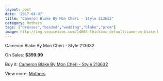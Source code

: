 ```yaml
---
layout: post
date: '2017-04-07'
title: "Cameron Blake By Mon Cheri - Style 213632"
category: Mothers
tags: ["dresses","beaded","wedding","blake","prom"]
image: http://img.sequinious.com/14603-thickbox_default/cameron-blake-by-mon-cheri-style-213632.jpg
---
```

Cameron Blake By Mon Cheri - Style 213632

On Sales: **$359.99**
<a href="https://www.sequinious.com/mothers/6893-cameron-blake-by-mon-cheri-style-213632.html"><amp-img layout="responsive" width="600" height="600" src="//img.sequinious.com/14603-thickbox_default/cameron-blake-by-mon-cheri-style-213632.jpg" alt="Cameron Blake By Mon Cheri - Style 213632 0" /></a>
<a href="https://www.sequinious.com/mothers/6893-cameron-blake-by-mon-cheri-style-213632.html"><amp-img layout="responsive" width="600" height="600" src="//img.sequinious.com/14604-thickbox_default/cameron-blake-by-mon-cheri-style-213632.jpg" alt="Cameron Blake By Mon Cheri - Style 213632 1" /></a>

Buy it: [Cameron Blake By Mon Cheri - Style 213632](https://www.sequinious.com/mothers/6893-cameron-blake-by-mon-cheri-style-213632.html "Cameron Blake By Mon Cheri - Style 213632")

View more: [Mothers](https://www.sequinious.com/6-mothers "Mothers")